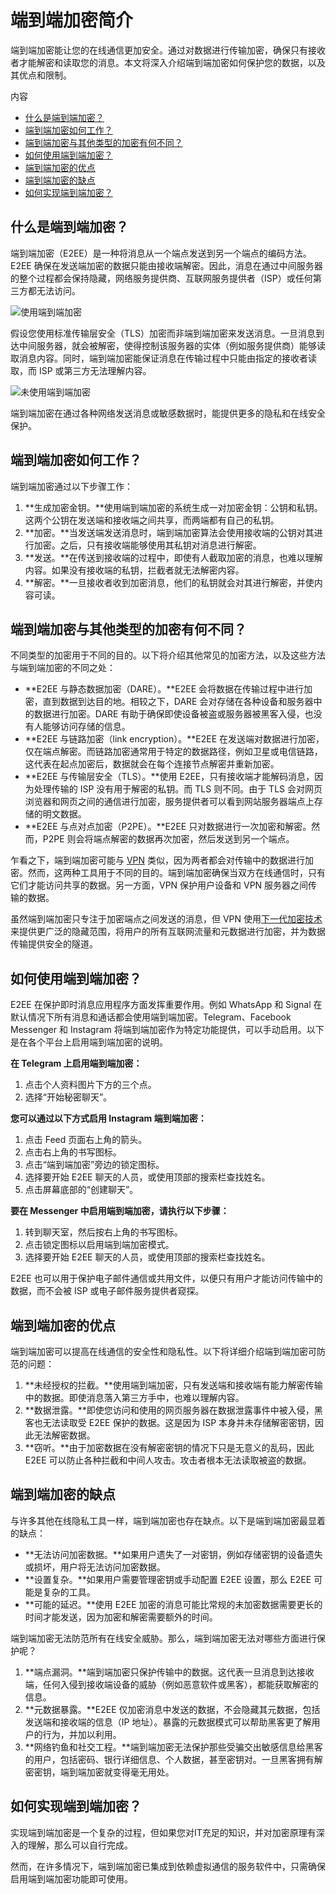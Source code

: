 # 端到端加密简介

端到端加密能让您的在线通信更加安全。通过对数据进行传输加密，确保只有接收者才能解密和读取您的消息。本文将深入介绍端到端加密如何保护您的数据，以及其优点和限制。

内容

- [什么是端到端加密？](https://nordvpn.com/zh/blog/duan-dao-duan-jiami-jianjie/#what-is-end-to-end-encryption)
- [端到端加密如何工作？](https://nordvpn.com/zh/blog/duan-dao-duan-jiami-jianjie/#how-does-end-to-end-encryption-work)
- [端到端加密与其他类型的加密有何不同？](https://nordvpn.com/zh/blog/duan-dao-duan-jiami-jianjie/#how-does-e2ee-differ-from-other-types-of-encryption)
- [如何使用端到端加密？](https://nordvpn.com/zh/blog/duan-dao-duan-jiami-jianjie/#how-is-end-to-end-encryption-used)
- [端到端加密的优点](https://nordvpn.com/zh/blog/duan-dao-duan-jiami-jianjie/#advantages-of-end-to-end-encryption)
- [端到端加密的缺点](https://nordvpn.com/zh/blog/duan-dao-duan-jiami-jianjie/#disadvantages-of-end-to-end-encryption)
- [如何实现端到端加密？](https://nordvpn.com/zh/blog/duan-dao-duan-jiami-jianjie/#how-to-implement-end-to-end-encryption)

## 什么是端到端加密？

端到端加密（E2EE）是一种将消息从一个端点发送到另一个端点的编码方法。E2EE 确保在发送端加密的数据只能由接收端解密。因此，消息在通过中间服务器的整个过程都会保持隐藏，网络服务提供商、互联网服务提供者（ISP）或任何第三方都无法访问。

![使用端到端加密](https://nordvpn.com/wp-content/uploads/blog-infographic-end-to-encryption-explained-1-zh-cn.svg)

假设您使用标准传输层安全（TLS）加密而非端到端加密来发送消息。一旦消息到达中间服务器，就会被解密，使得控制该服务器的实体（例如服务提供商）能够读取消息内容。同时，端到端加密能保证消息在传输过程中只能由指定的接收者读取，而 ISP 或第三方无法理解内容。

![未使用端到端加密](https://nordvpn.com/wp-content/uploads/blog-infographic-end-to-encryption-explained-2-zh-cn.svg)

端到端加密在通过各种网络发送消息或敏感数据时，能提供更多的隐私和在线安全保护。

## 端到端加密如何工作？

端到端加密通过以下步骤工作：

1. **生成加密金钥。**使用端到端加密的系统生成一对加密金钥：公钥和私钥。这两个公钥在发送端和接收端之间共享，而两端都有自己的私钥。
2. **加密。**当发送端发送消息时，端到端加密算法会使用接收端的公钥对其进行加密。之后，只有接收端能够使用其私钥对消息进行解密。
3. **发送。**在传送到接收端的过程中，即使有人截取加密的消息，也难以理解内容。如果没有接收端的私钥，拦截者就无法解密内容。
4. **解密。**一旦接收者收到加密消息，他们的私钥就会对其进行解密，并使内容可读。

## 端到端加密与其他类型的加密有何不同？

不同类型的加密用于不同的目的。以下将介绍其他常见的加密方法，以及这些方法与端到端加密的不同之处：

- **E2EE 与静态数据加密（DARE）。**E2EE 会将数据在传输过程中进行加密，直到数据到达目的地。相较之下，DARE 会对存储在各种设备和服务器中的数据进行加密。DARE 有助于确保即使设备被盗或服务器被黑客入侵，也没有人能够访问存储的信息。
- **E2EE 与链路加密（link encryption）。**E2EE 在发送端对数据进行加密，仅在端点解密。而链路加密通常用于特定的数据路径，例如卫星或电信链路，这代表在起点加密后，数据就会在每个连接节点解密并重新加密。
- **E2EE 与传输层安全（TLS）。**使用 E2EE，只有接收端才能解码消息，因为处理传输的 ISP 没有用于解密的私钥。而 TLS 则不同。由于 TLS 会对网页浏览器和网页之间的通信进行加密，服务提供者可以看到网站服务器端点上存储的明文数据。
- **E2EE 与点对点加密（P2PE）。**E2EE 只对数据进行一次加密和解密。然而，P2PE 则会将端点解密的数据再次加密，然后发送到另一个端点。

乍看之下，端到端加密可能与 [VPN](https://nordvpn.com/zh/) 类似，因为两者都会对传输中的数据进行加密。然而，这两种工具用于不同的目的。端到端加密确保当双方在线通信时，只有它们才能访问共享的数据。另一方面，VPN 保护用户设备和 VPN 服务器之间传输的数据。

虽然端到端加密只专注于加密端点之间发送的消息，但 VPN 使用[下一代加密技术](https://nordvpn.com/zh/features/next-generation-encryption/)来提供更广泛的隐藏范围，将用户的所有互联网流量和元数据进行加密，并为数据传输提供安全的隧道。

## 如何使用端到端加密？

E2EE 在保护即时消息应用程序方面发挥重要作用。例如 WhatsApp 和 Signal 在默认情况下所有消息和通话都会使用端到端加密。Telegram、Facebook Messenger 和 Instagram 将端到端加密作为特定功能提供，可以手动启用。以下是在各个平台上启用端到端加密的说明。

**在 Telegram 上启用端到端加密：**

1. 点击个人资料图片下方的三个点。
2. 选择“开始秘密聊天”。

**您可以通过以下方式启用 Instagram 端到端加密：**

1. 点击 Feed 页面右上角的箭头。
2. 点击右上角的书写图标。
3. 点击“端到端加密”旁边的锁定图标。
4. 选择要开始 E2EE 聊天的人员，或使用顶部的搜索栏查找姓名。
5. 点击屏幕底部的“创建聊天”。

**要在 Messenger 中启用端到端加密，请执行以下步骤：**

1. 转到聊天室，然后按右上角的书写图标。
2. 点击锁定图标以启用端到端加密模式。
3. 选择要开始 E2EE 聊天的人员，或使用顶部的搜索栏查找姓名。

E2EE 也可以用于保护电子邮件通信或共用文件，以便只有用户才能访问传输中的数据，而不会被 ISP 或电子邮件服务提供者窥探。

## 端到端加密的优点

端到端加密可以提高在线通信的安全性和隐私性。以下将详细介绍端到端加密可防范的问题：

1. **未经授权的拦截。**使用端到端加密，只有发送端和接收端有能力解密传输中的数据。即使消息落入第三方手中，也难以理解内容。
2. **数据泄露。**即使您访问和使用的网页服务器在数据泄露事件中被入侵，黑客也无法读取受 E2EE 保护的数据。这是因为 ISP 本身并未存储解密密钥，因此无法解密数据。
3. **窃听。**由于加密数据在没有解密密钥的情况下只是无意义的乱码，因此 E2EE 可以防止各种拦截和中间人攻击。攻击者根本无法读取被盗的数据。

## 端到端加密的缺点

与许多其他在线隐私工具一样，端到端加密也存在缺点。以下是端到端加密最显着的缺点：

- **无法访问加密数据。**如果用户遗失了一对密钥，例如存储密钥的设备遗失或损坏，用户将无法访问加密数据。
- **设置复杂。**如果用户需要管理密钥或手动配置 E2EE 设置，那么 E2EE 可能是复杂的工具。
- **可能的延迟。**使用 E2EE 加密的消息可能比常规的未加密数据需要更长的时间才能发送，因为加密和解密需要额外的时间。

端到端加密无法防范所有在线安全威胁。那么，端到端加密无法对哪些方面进行保护呢？

1. **端点漏洞。**端到端加密只保护传输中的数据。这代表一旦消息到达接收端，任何入侵到接收端设备的威胁（例如恶意软件或黑客），都能获取解密的信息。
2. **元数据暴露。**E2EE 仅加密消息中发送的数据，不会隐藏其元数据，包括发送端和接收端的信息（IP 地址）。暴露的元数据模式可以帮助黑客更了解用户的行为，并加以利用。
3. **网络钓鱼和社交工程。**端到端加密无法保护那些受骗交出敏感信息给黑客的用户，包括密码、银行详细信息、个人数据，甚至密钥对。一旦黑客拥有解密密钥，端到端加密就变得毫无用处。

## 如何实现端到端加密？

实现端到端加密是一个复杂的过程，但如果您对IT充足的知识，并对加密原理有深入的理解，那么可以自行完成。

然而，在许多情况下，端到端加密已集成到依赖虚拟通信的服务软件中，只需确保启用端到端加密功能即可使用。